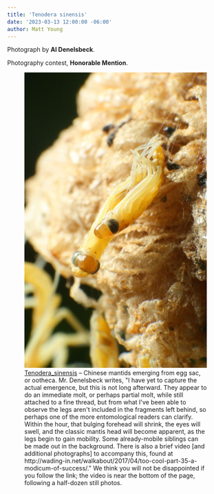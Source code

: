 ```yaml
---
title: 'Tenodera sinensis'
date: '2023-03-13 12:00:00 -06:00'
author: Matt Young
---
```


Photograph by **Al Denelsbeck**.

Photography contest, **Honorable Mention**.

<figure>
<img src="/uploads/2023/Denelsbeck.Tenodera_sinensis.JPG" alt="Chinese mantis emerging from egg sac"/>
<figcaption><a href="https://en.wikipedia.org/wiki/Chinese_mantis">Tenodera_sinensis</a> – Chinese mantids emerging from egg sac, or ootheca. Mr. Denelsbeck writes, "I have yet to capture the actual emergence, but this is not long afterward. They appear to do an immediate molt, or perhaps partial molt, while still attached to a fine thread, but from what I've been able to observe the legs aren't included in the fragments left behind, so perhaps one of the more entomological readers can clarify. Within the hour, that bulging forehead will shrink, the eyes will swell, and the classic mantis head will become apparent, as the legs begin to gain mobility. Some already-mobile siblings can be made out in the background. There is also a brief video [and additional photographs] to accompany this, found at http://wading-in.net/walkabout/2017/04/too-cool-part-35-a-modicum-of-success/." We think you will not be disappointed if you follow the link; the video is near the bottom of the page, following a half-dozen still photos.</figcaption>
</figure>

